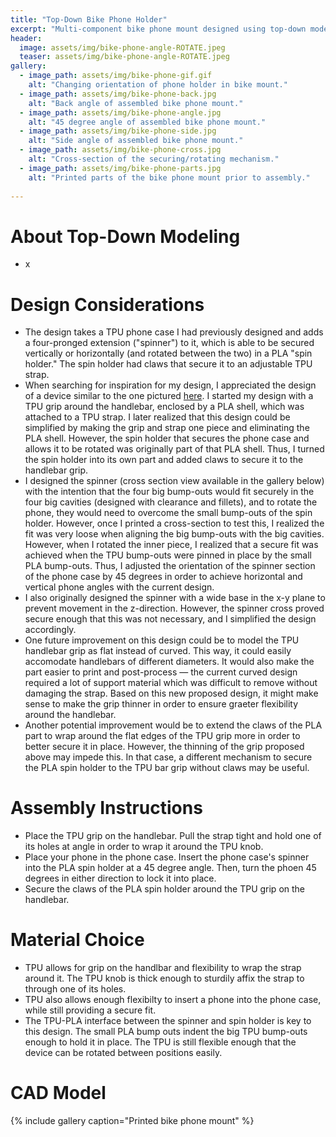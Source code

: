 ```yaml
---
title: "Top-Down Bike Phone Holder"
excerpt: "Multi-component bike phone mount designed using top-down modeling."
header:
  image: assets/img/bike-phone-angle-ROTATE.jpeg
  teaser: assets/img/bike-phone-angle-ROTATE.jpeg
gallery:
  - image_path: assets/img/bike-phone-gif.gif
    alt: "Changing orientation of phone holder in bike mount."
  - image_path: assets/img/bike-phone-back.jpg
    alt: "Back angle of assembled bike phone mount."
  - image_path: assets/img/bike-phone-angle.jpg
    alt: "45 degree angle of assembled bike phone mount."
  - image_path: assets/img/bike-phone-side.jpg
    alt: "Side angle of assembled bike phone mount."
  - image_path: assets/img/bike-phone-cross.jpg
    alt: "Cross-section of the securing/rotating mechanism."
  - image_path: assets/img/bike-phone-parts.jpg
    alt: "Printed parts of the bike phone mount prior to assembly."
   
---
```


# About Top-Down Modeling
* x

# Design Considerations
* The design takes a TPU phone case I had previously designed and adds a four-pronged extension ("spinner") to it, which is able to be secured vertically or horizontally (and rotated between the two) in a PLA "spin holder." The spin holder had claws that secure it to an adjustable TPU strap.
* When searching for inspiration for my design, I appreciated the design of a device similar to the one pictured [here](https://a.co/d/7i6rYRS). I started my design with a TPU grip around the handlebar, enclosed by a PLA shell, which was attached to a TPU strap. I later realized that this design could be simplified by making the grip and strap one piece and eliminating the PLA shell. However, the spin holder that secures the phone case and allows it to be rotated was originally part of that PLA shell. Thus, I turned the spin holder into its own part and added claws to secure it to the handlebar grip.
* I designed the spinner (cross section view available in the gallery below) with the intention that the four big bump-outs would fit securely in the four big cavities (designed with clearance and fillets), and to rotate the phone, they would need to overcome the small bump-outs of the spin holder. However, once I printed a cross-section to test this, I realized the fit was very loose when aligning the big bump-outs with the big cavities. However, when I rotated the inner piece, I realized that a secure fit was achieved when the TPU bump-outs were pinned in place by the small PLA bump-outs. Thus, I adjusted the orientation of the spinner section of the phone case by 45 degrees in order to achieve horizontal and vertical phone angles with the current design.
* I also originally designed the spinner with a wide base in the x-y plane to prevent movement in the z-direction. However, the spinner cross proved secure enough that this was not necessary, and I simplified the design accordingly. 
* One future improvement on this design could be to model the TPU handlebar grip as flat instead of curved. This way, it could easily accomodate handlebars of different diameters. It would also make the part easier to print and post-process — the current curved design required a lot of support material which was difficult to remove without damaging the strap. Based on this new proposed design, it might make sense to make the grip thinner in order to ensure graeter flexibility around the handlebar.
* Another potential improvement would be to extend the claws of the PLA part to wrap around the flat edges of the TPU grip more in order to better secure it in place. However, the thinning of the grip proposed above may impede this. In that case, a different mechanism to secure the PLA spin holder to the TPU bar grip without claws may be useful.

# Assembly Instructions
* Place the TPU grip on the handlebar. Pull the strap tight and hold one of its holes at angle in order to wrap it around the TPU knob.
* Place your phone in the phone case. Insert the phone case's spinner into the PLA spin holder at a 45 degree angle. Then, turn the phoen 45 degrees in either direction to lock it into place.
* Secure the claws of the PLA spin holder around the TPU grip on the handlebar.

# Material Choice
* TPU allows for grip on the handlbar and flexibility to wrap the strap around it. The TPU knob is thick enough to sturdily affix the strap to through one of its holes.
* TPU also allows enough flexibilty to insert a phone into the phone case, while still providing a secure fit.
* The TPU-PLA interface between the spinner and spin holder is key to this design. The small PLA bump outs indent the big TPU bump-outs enough to hold it in place. The TPU is still flexible enough that the device can be rotated between positions easily.

# CAD Model


{% include gallery caption="Printed bike phone mount" %}

